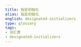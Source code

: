 ```yaml
---
title: 指定初始化
alias: 指定初始化
english: designated-initializers
type: glossary
tags:
- 词汇表
- designated-initializers
---
```

